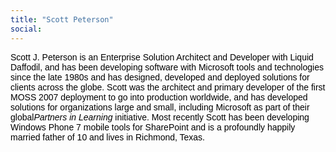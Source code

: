 ```yaml
---
title: "Scott Peterson"
social: 
---
```

<span style="border-collapse: collapse; font-family: arial, sans-serif; color: #000000; line-height: normal; ">Scott J. Peterson is an Enterprise Solution Architect and Developer with Liquid Daffodil, and has been developing software with Microsoft tools and technologies since the late 1980s and has designed, developed and deployed solutions for clients across the globe. Scott was the architect and primary developer of the first MOSS 2007 deployment to go into production worldwide, and has developed solutions for organizations large and small, including Microsoft as part of their global<em>Partners in Learning</em> initiative. Most recently Scott has been developing Windows Phone 7 mobile tools for SharePoint and is a profoundly happily married father of 10 and lives in Richmond, Texas.</span>
<!--more-->
<!--excerpt-->
